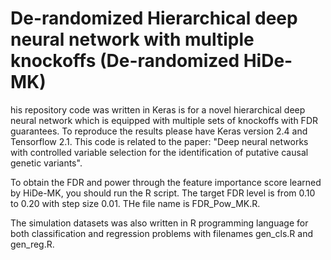 # De-randomized Hierarchical deep neural network with multiple knockoffs (De-randomized HiDe-MK)

his repository code was written in Keras is for a novel hierarchical deep neural network which is equipped with multiple sets of knockoffs with FDR guarantees. To reproduce the results please have Keras version 2.4 and Tensorflow 2.1. This code is related to the paper: "Deep neural networks with controlled variable selection for the identification of putative causal genetic variants". 

To obtain the FDR and power through the feature importance score learned by HiDe-MK, you should run the R script. The target FDR level is from 0.10 to 0.20 with step size 0.01. THe file name is FDR_Pow_MK.R. 

The simulation datasets was also written in R programming language for both classification and regression problems with filenames gen_cls.R and gen_reg.R. 




